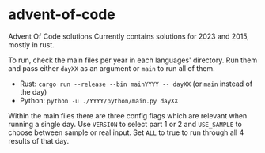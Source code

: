 # advent-of-code
Advent Of Code solutions
Currently contains solutions for 2023 and 2015, mostly in rust.

To run, check the main files per year in each languages' directory.
Run them and pass either `dayXX` as an argument or `main` to run all of them.
- Rust: `cargo run --release --bin mainYYYY -- dayXX` (or `main` instead of the day)
- Python: `python -u ./YYYY/python/main.py dayXX`

Within the main files there are three config flags which are relevant when running a single day. Use `VERSION` to select part 1 or 2 and `USE_SAMPLE` to choose between sample or real input. Set `ALL` to true to run through all 4 results of that day.
